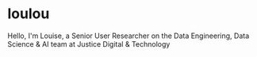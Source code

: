 # loulou
Hello, I'm Louise, a Senior User Researcher on the Data Engineering, Data Science & AI team at Justice Digital & Technology
